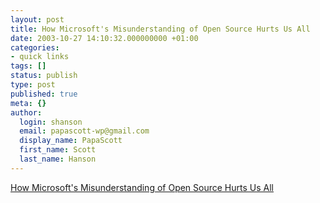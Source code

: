 ```yaml
---
layout: post
title: How Microsoft's Misunderstanding of Open Source Hurts Us All
date: 2003-10-27 14:10:32.000000000 +01:00
categories:
- quick links
tags: []
status: publish
type: post
published: true
meta: {}
author:
  login: shanson
  email: papascott-wp@gmail.com
  display_name: PapaScott
  first_name: Scott
  last_name: Hanson
---
```

<p><a title="confusing market success with technical merit" href="http://www.pbs.org/cringely/pulpit/pulpit20031023.html">How Microsoft's Misunderstanding of Open Source Hurts Us All</a></p>
